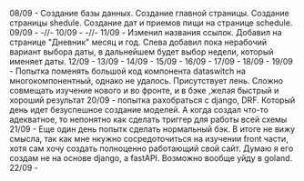 08/09 - Создание базы данных. Создание главной страницы. Создание страницы shedule. Создание дат и приемов пищи на странице schedule.
09/09 - -//-
10/09 - -//-
11/09 - Изменил названия ссылок. Добавил на странице "Дневник" месяц и год. Слева добавил пока нерабочий вариант выбора даты, в дальнейшем будет выбор недели, который именяет даты.
12/09 - 
13/09 - 
14/09 - 
15/09 -
16/09 - 
17/09 - 
18/09 - 
19/09 - Попытка поменять большой код компонента dataswitch на многокомпонентный, однако не удалось. Присутствует лень. Сложно совмещать изучение нового и во фронте, и в бэке ,желая быстрый и хороший результат
20/09 - попытка рахобраться с django, DRF. Который день идет безуспешное создание моделей. А когда создал что-то адекватное, то непонятно как сделать триггер для работы всей схемы
21/09 - Еще один день попытк  сделать нормальный бэк. В итоге не вижу смысла, так как мне нкужно сосредоточиться на изучении front части, хотя сам хочу создать полноценно работающий свой сайт. Думаю я его создам не на основе django, а fastAPI. Возможно вообще уйду в goland.
22/09 -
